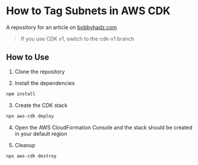 # How to Tag Subnets in AWS CDK

A repository for an article on
[bobbyhadz.com](https://bobbyhadz.com/blog/aws-cdk-subnet-selection)

> If you use CDK v1, switch to the cdk-v1 branch

## How to Use

1. Clone the repository

2. Install the dependencies

```bash
npm install
```

3. Create the CDK stack

```bash
npx aws-cdk deploy
```

4. Open the AWS CloudFormation Console and the stack should be created in your
   default region

5. Cleanup

```bash
npx aws-cdk destroy
```
